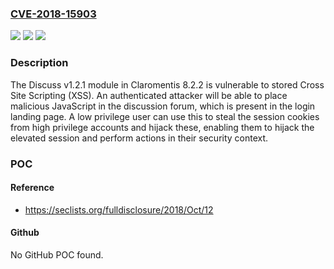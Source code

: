 ### [CVE-2018-15903](https://cve.mitre.org/cgi-bin/cvename.cgi?name=CVE-2018-15903)
![](https://img.shields.io/static/v1?label=Product&message=n%2Fa&color=blue)
![](https://img.shields.io/static/v1?label=Version&message=n%2Fa&color=blue)
![](https://img.shields.io/static/v1?label=Vulnerability&message=n%2Fa&color=brighgreen)

### Description

The Discuss v1.2.1 module in Claromentis 8.2.2 is vulnerable to stored Cross Site Scripting (XSS). An authenticated attacker will be able to place malicious JavaScript in the discussion forum, which is present in the login landing page. A low privilege user can use this to steal the session cookies from high privilege accounts and hijack these, enabling them to hijack the elevated session and perform actions in their security context.

### POC

#### Reference
- https://seclists.org/fulldisclosure/2018/Oct/12

#### Github
No GitHub POC found.

